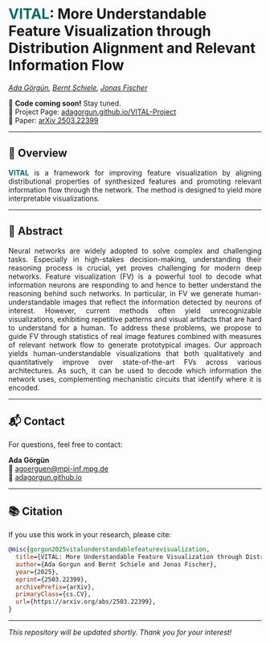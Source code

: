 # <span style="color:#006c66;"><b>VITAL</b></span>: More Understandable Feature Visualization through Distribution Alignment and Relevant Information Flow
*[*Ada Görgün*](https://adagorgun.github.io/), [*Bernt Schiele*](https://www.mpi-inf.mpg.de/departments/computer-vision-and-machine-learning/people/bernt-schiele/), [*Jonas Fischer*](http://explainablemachines.com/members/jonas-fischer.html)*  
 

🚧 **Code coming soon!** Stay tuned.  
🔗 Project Page: [adagorgun.github.io/VITAL-Project](https://adagorgun.github.io/VITAL-Project/)  
📄 Paper: [arXiv 2503.22399](https://arxiv.org/abs/2503.22399)

---

## 📌 Overview

<div style="text-align: justify"

<span style="color:#006c66;"><b>VITAL</b></span> is a framework for improving feature visualization by aligning distributional properties of synthesized features and promoting relevant information flow through the network. The method is designed to yield more interpretable visualizations.

---

## 🧠 Abstract

<div style="text-align: justify"

Neural networks are widely adopted to solve complex and challenging tasks. Especially in high-stakes decision-making, understanding their reasoning process is crucial, yet proves challenging for modern deep networks. Feature visualization (FV) is a powerful tool to decode what information neurons are responding to and hence to better understand the reasoning behind such networks. In particular, in FV we generate human-understandable images that reflect the information detected by neurons of interest. However, current methods often yield unrecognizable visualizations, exhibiting repetitive patterns and visual artifacts that are hard to understand for a human. To address these problems, we propose to guide FV through statistics of real image features combined with measures of relevant network flow to generate prototypical images. Our approach yields human-understandable visualizations that both qualitatively and quantitatively improve over state-of-the-art FVs across various architectures. As such, it can be used to decode which information the network uses, complementing mechanistic circuits that identify where it is encoded.

---

## 📬 Contact

For questions, feel free to contact:

**Ada Görgün**  
📧 [agoerguen@mpi-inf.mpg.de](mailto:agoerguen@mpi-inf.mpg.de)  
🔗 [adagorgun.github.io](https://adagorgun.github.io/)

---

## 📚 Citation

If you use this work in your research, please cite:

```bibtex
@misc{gorgun2025vitalunderstandablefeaturevisualization,
  title={VITAL: More Understandable Feature Visualization through Distribution Alignment and Relevant Information Flow}, 
  author={Ada Gorgun and Bernt Schiele and Jonas Fischer},
  year={2025},
  eprint={2503.22399},
  archivePrefix={arXiv},
  primaryClass={cs.CV},
  url={https://arxiv.org/abs/2503.22399}, 
}
```
---

_This repository will be updated shortly. Thank you for your interest!_
